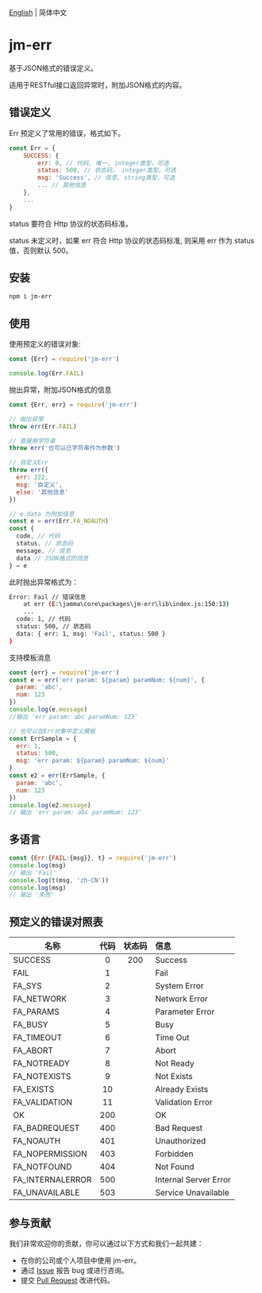 [English](./README.md) | 简体中文

# jm-err

基于JSON格式的错误定义。

适用于RESTful接口返回异常时，附加JSON格式的内容。

## 错误定义

Err 预定义了常用的错误，格式如下。

```javascript
const Err = {
    SUCCESS: {
        err: 0, // 代码, 唯一, integer类型，可选
        status: 500, // 状态码， integer类型，可选
        msg: 'Success', // 信息, string类型，可选
        ... // 其他信息
    },
    ...
}
```

status 要符合 Http 协议的状态码标准。

status 未定义时，如果 err 符合 Http 协议的状态码标准, 则采用 err 作为 status 值，否则默认 500。

## 安装

```bash
npm i jm-err
```

## 使用

使用预定义的错误对象:
```javascript
const {Err} = require('jm-err')

console.log(Err.FAIL)

```

抛出异常，附加JSON格式的信息
```javascript
const {Err, err} = require('jm-err')

// 抛出异常
throw err(Err.FAIL)

// 直接用字符串
throw err('也可以已字符串作为参数')

// 自定义Err
throw err({
  err: 222,
  msg: '自定义',
  else: '其他信息'
})

// e.data 为附加信息
const e = err(Err.FA_NOAUTH)
const {
  code, // 代码
  status, // 状态码
  message, // 信息
  data // JSON格式的信息
} = e

```
此时抛出异常格式为：
```bash
Error: Fail // 错误信息
    at err (E:\jamma\core\packages\jm-err\lib\index.js:150:13)
    ...
  code: 1, // 代码
  status: 500, // 状态码
  data: { err: 1, msg: 'Fail', status: 500 }
}
```

支持模板消息

```javascript
const {err} = require('jm-err')
const e = err('err param: ${param} paramNum: ${num}', {
  param: 'abc',
  num: 123
})
console.log(e.message)
//输出 'err param: abc paramNum: 123'

// 也可以在Err对象中定义模板
const ErrSample = {
  err: 1,
  status: 500,
  msg: 'err param: ${param} paramNum: ${num}'
}
const e2 = err(ErrSample, {
  param: 'abc',
  num: 123
})
console.log(e2.message)
// 输出 'err param: abc paramNum: 123'
```

## 多语言
```javascript
const {Err:{FAIL:{msg}}, t} = require('jm-err')
console.log(msg)
// 输出 'Fail'
console.log(t(msg, 'zh-CN'))
console.log(msg)
// 输出 '失败'
```
## 预定义的错误对照表

| 名称      | 代码      | 状态码      | 信息  |
| ----- |:-------------:| :-----:| :-----|
|SUCCESS|0|200|Success|
|FAIL|1| |Fail|
|FA_SYS|2| |System Error|
|FA_NETWORK|3| |Network Error|
|FA_PARAMS|4| |Parameter Error|
|FA_BUSY|5| |Busy|
|FA_TIMEOUT|6| |Time Out|
|FA_ABORT|7| |Abort|
|FA_NOTREADY|8| |Not Ready|
|FA_NOTEXISTS|9| |Not Exists|
|FA_EXISTS|10| |Already Exists|
|FA_VALIDATION|11| |Validation Error|
|OK|200| |OK|
|FA_BADREQUEST|400| |Bad Request|
|FA_NOAUTH|401| |Unauthorized|
|FA_NOPERMISSION|403| |Forbidden|
|FA_NOTFOUND|404| |Not Found|
|FA_INTERNALERROR|500| |Internal Server Error|
|FA_UNAVAILABLE|503| |Service Unavailable|

## 参与贡献

我们非常欢迎你的贡献，你可以通过以下方式和我们一起共建：

- 在你的公司或个人项目中使用 jm-err。
- 通过 [Issue](https://github.com/jm-root/core/issues) 报告 bug 或进行咨询。
- 提交 [Pull Request](https://github.com/jm-root/core/pulls) 改进代码。
